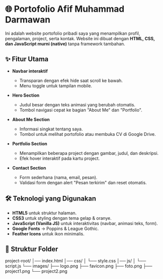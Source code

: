 # 🌐 Portofolio Afif Muhammad Darmawan

Ini adalah website portofolio pribadi saya yang menampilkan profil, pengalaman, project, serta kontak. Website ini dibuat dengan **HTML, CSS, dan JavaScript murni (native)** tanpa framework tambahan.

## ✨ Fitur Utama
- **Navbar interaktif**  
  - Transparan dengan efek hide saat scroll ke bawah.  
  - Menu toggle untuk tampilan mobile.  

- **Hero Section**  
  - Judul besar dengan teks animasi yang berubah otomatis.  
  - Tombol navigasi cepat ke bagian "About Me" dan "Portfolio".  

- **About Me Section**  
  - Informasi singkat tentang saya.  
  - Tombol untuk melihat portofolio atau membuka CV di Google Drive.  

- **Portfolio Section**  
  - Menampilkan beberapa project dengan gambar, judul, dan deskripsi.  
  - Efek hover interaktif pada kartu project.  

- **Contact Section**  
  - Form sederhana (nama, email, pesan).  
  - Validasi form dengan alert "Pesan terkirim" dan reset otomatis.  

## 🛠️ Teknologi yang Digunakan
- **HTML5** untuk struktur halaman.  
- **CSS3** untuk styling dengan tema gelap & oranye.  
- **JavaScript (Vanilla JS)** untuk interaktivitas (navbar, animasi teks, form).  
- **Google Fonts** → Poppins & League Gothic.  
- **Feather Icons** untuk ikon minimalis.  

## 📂 Struktur Folder
project-root/
│── index.html
│── css/
│ └── style.css
│── js/
│ └── script.js
└── images/
├── logo.png
├── favicon.png
├── foto.png
├── project1.png
└── project2.png
